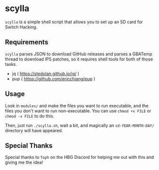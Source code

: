 # scylla

`scylla` is a simple shell script that allows you to set up an SD card for
Switch Hacking.

## Requirements

`scylla` parses JSON to download GitHub releases and parses a GBATemp thread to
download IPS patches, so it requires shell tools for both of those tasks.

- jq ( https://stedolan.github.io/jq/ )
- pup ( https://github.com/ericchiang/pup )

## Usage

Look in `modules/` and make the files you want to run executable, and the
files you don't want to run non-executable. You can use `chmod +x FILE` or
`chmod -x FILE` to do this.

Then, just run `./scylla.sh`, wait a bit, and magically an
`sd-YEAR-MONTH-DAY/` directory will have appeared.

## Special Thanks

Special thanks to `Toph` on the HBG Discord for helping me out with this and
giving me the idea!
